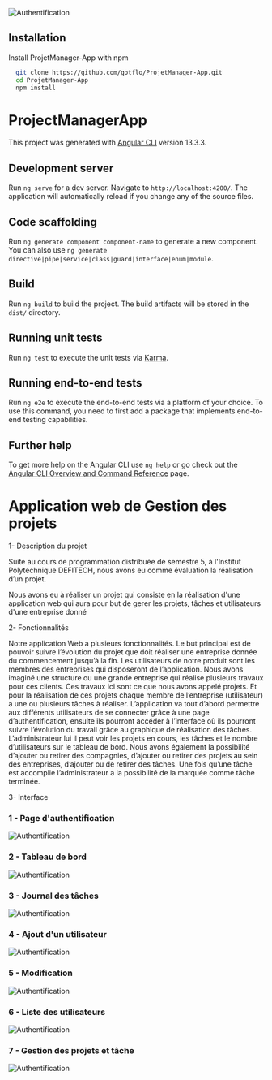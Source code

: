 ![Authentification](src/assets/log.png)

## Installation

Install ProjetManager-App with npm

```bash
  git clone https://github.com/gotflo/ProjetManager-App.git
  cd ProjetManager-App
  npm install
```

# ProjectManagerApp

This project was generated with [Angular CLI](https://github.com/angular/angular-cli) version 13.3.3.

## Development server

Run `ng serve` for a dev server. Navigate to `http://localhost:4200/`. The application will automatically reload if you change any of the source files.

## Code scaffolding

Run `ng generate component component-name` to generate a new component. You can also use `ng generate directive|pipe|service|class|guard|interface|enum|module`.

## Build

Run `ng build` to build the project. The build artifacts will be stored in the `dist/` directory.

## Running unit tests

Run `ng test` to execute the unit tests via [Karma](https://karma-runner.github.io).

## Running end-to-end tests

Run `ng e2e` to execute the end-to-end tests via a platform of your choice. To use this command, you need to first add a package that implements end-to-end testing capabilities.

## Further help

To get more help on the Angular CLI use `ng help` or go check out the [Angular CLI Overview and Command Reference](https://angular.io/cli) page.

# Application web de Gestion des projets

1- Description du projet

Suite au cours de programmation distribuée de semestre 5,
à l'Institut Polytechnique DEFITECH,
nous avons eu comme évaluation la réalisation d’un projet.

Nous avons eu à réaliser un projet qui consiste en la réalisation d'une application web qui aura pour but de
gerer les projets, tâches et utilisateurs d'une entreprise donné

2- Fonctionnalités

Notre application Web a plusieurs fonctionnalités. Le but principal est de pouvoir suivre l’évolution du projet que doit réaliser une entreprise donnée du commencement jusqu’à la fin.
Les utilisateurs de notre produit sont les membres des entreprises qui disposeront de l’application.
Nous avons imaginé une structure ou une grande entreprise qui réalise plusieurs travaux pour ces clients. Ces travaux ici sont ce que nous avons appelé projets. Et pour la réalisation de ces projets chaque membre de l’entreprise (utilisateur) a une ou plusieurs tâches à réaliser.
L’application va tout d’abord permettre aux différents utilisateurs de se connecter grâce à une page d’authentification, ensuite ils pourront accéder à l’interface où ils pourront suivre l’évolution du travail grâce au graphique de réalisation des tâches. L’administrateur lui il peut voir les projets en cours, les tâches et le nombre d’utilisateurs sur le tableau de bord.
Nous avons également la possibilité d’ajouter ou retirer des compagnies, d’ajouter ou retirer des projets au sein des entreprises, d’ajouter ou de retirer des tâches.
Une fois qu’une tâche est accomplie l’administrateur a la possibilité de la marquée comme tâche terminée.

3- Interface

### 1 - Page d'authentification

![Authentification](src/assets/ProjectManagerlogin.png)

### 2 - Tableau de bord

![Authentification](src/assets/Change3.png)

### 3 - Journal des tâches

![Authentification](src/assets/TaskLog.png)

### 4 - Ajout d'un utilisateur

![Authentification](src/assets/userAdd.png)

### 5 - Modification

![Authentification](src/assets/modification.png)

### 6 - Liste des utilisateurs

![Authentification](src/assets/listUser.png)

### 7 - Gestion des projets et tâche

![Authentification](src/assets/Change1.png)
